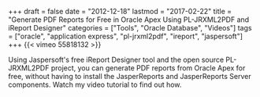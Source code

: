 +++
draft       = false
date        = "2012-12-18"
lastmod     = "2017-02-22"
title       = "Generate PDF Reports for Free in Oracle Apex Using PL-JRXML2PDF and iReport Designer"
categories  = ["Tools", "Oracle Database", "Videos"]
tags        = ["oracle", "application express", "pl-jrxml2pdf", "ireport", "jaspersoft"]
+++
{{< vimeo 55818132 >}}

Using Jaspersoft's free iReport Designer tool and the open source PL-JRXML2PDF project, you can generate PDF reports from Oracle Apex for free, without having to install the JasperReports and JasperReports Server components. Watch my video tutorial to find out how.
